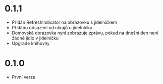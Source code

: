 # 0.1.1
- Přidán RefreshIndicator na obrazovku s jídelníčkem
- Přidáno odsazení od okrajů u jídelníčku
- Domovská obrazovka nyní zobrazuje zprávu, pokud na dnešní den není žádné jídlo v jídelníčku
- Upgrade knihovny
# 0.1.0
- První verze